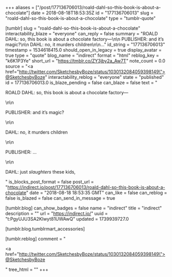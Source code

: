 +++
aliases = ["/post/177136706013/roald-dahl-so-this-book-is-about-a-chocolate"]
date = 2018-08-18T18:53:35Z
id = "177136706013"
slug = "roald-dahl-so-this-book-is-about-a-chocolate"
type = "tumblr-quote"

[tumblr]
slug = "roald-dahl-so-this-book-is-about-a-chocolate"
interactability_blaze = "everyone"
can_reply = false
summary = "ROALD DAHL: so, this book is about a chocolate factory—\n\n PUBLISHER: and it’s magic?\n\n DAHL: no, it murders children\n\n..."
id_string = "177136706013"
timestamp = 1534618415.0
should_open_in_legacy = true
display_avatar = true
type = "quote"
blog_name = "indirect"
format = "html"
reblog_key = "k6K1P3Ye"
short_url = "https://tmblr.co/ZY3jby2a_Aw7T"
note_count = 0.0
source = "<a href=\"http://twitter.com/SketchesbyBoze/status/1030132084059398149\">@SketchesbyBoze</a>"
interactability_reblog = "everyone"
state = "published"
id = 177136706013.0
is_blaze_pending = false
can_blaze = false
text = "<p>ROALD DAHL: so, this book is about a chocolate factory—</p>\n\n<p>PUBLISHER: and it’s magic?</p>\n\n<p>DAHL: no, it murders children</p>\n\n<p>PUBLISHER: … </p>\n\n<p>DAHL: just *slaughters* these kids,</p>"
is_blocks_post_format = false
post_url = "https://indirect.io/post/177136706013/roald-dahl-so-this-book-is-about-a-chocolate"
date = "2018-08-18 18:53:35 GMT"
can_like = false
can_reblog = false
is_blazed = false
can_send_in_message = true

[tumblr.blog]
can_show_badges = false
name = "indirect"
title = "indirect"
description = ""
url = "https://indirect.io/"
uuid = "t:PgyUJU3SA2Klwyt81UWAwQ"
updated = 1739939727.0

[tumblr.blog.tumblrmart_accessories]

[tumblr.reblog]
comment = "<p><a href=\"http://twitter.com/SketchesbyBoze/status/1030132084059398149\">@SketchesbyBoze</a></p>"
tree_html = ""
+++
